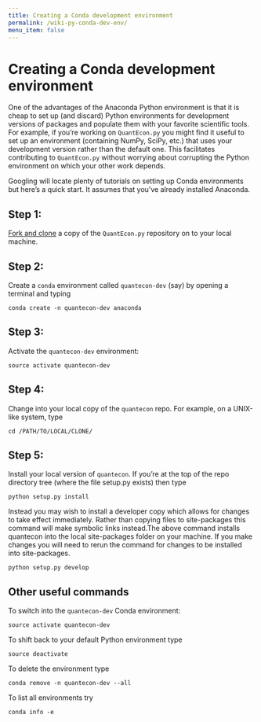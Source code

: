 ```yaml
---
title: Creating a Conda development environment
permalink: /wiki-py-conda-dev-env/
menu_item: false
---
```

# Creating a Conda development environment

One of the advantages of the Anaconda Python environment is that it is cheap to set up (and discard) Python environments for development versions of packages and populate them with your favorite scientific tools. For example, if you’re working on `QuantEcon.py` you might find it useful to set up an environment (containing NumPy, SciPy, etc.) that uses your development version rather than the default one. This facilitates contributing to `QuantEcon.py` without worrying about corrupting the Python environment on which your other work depends.

Googling will locate plenty of tutorials on setting up Conda environments but here’s a quick start. It assumes that you’ve already installed Anaconda.

## Step 1:

[Fork and clone](https://help.github.com/articles/fork-a-repo) a copy of the `QuantEcon.py` repository on to your local machine.

## Step 2:

Create a `conda` environment called `quantecon-dev` (say) by opening a terminal and typing

    conda create -n quantecon-dev anaconda

## Step 3:

Activate the `quantecon-dev` environment:

    source activate quantecon-dev

## Step 4:

Change into your local copy of the `quantecon` repo. For example, on a UNIX-like system, type

    cd /PATH/TO/LOCAL/CLONE/

## Step 5:  

Install your local version of `quantecon`. If you’re at the top of the repo directory tree (where the file setup.py exists) then type

    python setup.py install

Instead you may wish to install a developer copy which allows for changes to take effect immediately. Rather than copying files to site-packages this command will make symbolic links instead.The above command installs quantecon into the local site-packages folder on your machine. If you make changes you will need to rerun the command for changes to be installed into site-packages.

    python setup.py develop

## Other useful commands  

To switch into the `quantecon-dev` Conda environment:

    source activate quantecon-dev

To shift back to your default Python environment type

    source deactivate

To delete the environment type

    conda remove -n quantecon-dev --all

To list all environments try

    conda info -e
